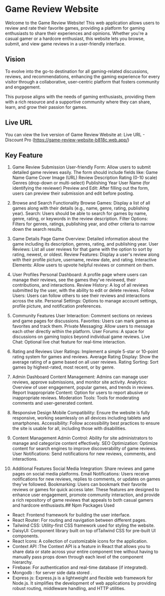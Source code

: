 
# Game Review Website

Welcome to the Game Review Website! This web application allows users to review and rate their favorite games, providing a platform for gaming enthusiasts to share their experiences and opinions. Whether you're a casual gamer or a hardcore enthusiast, this website lets you browse, submit, and view game reviews in a user-friendly interface.


## Vision
To evolve into the go-to destination for all gaming-related discussions, reviews, and recommendations, enhancing the gaming experience for every visitor through a collaborative, user-centric platform that fosters community and engagement.

This purpose aligns with the needs of gaming enthusiasts, providing them with a rich resource and a supportive community where they can share, learn, and grow their passion for games.

## Live URL
You can view the live version of Game Review Website at:
Live URL - Discount Pro (https://game-review-website-b818c.web.app/)
## Key Feature
1. Game Review Submission
User-friendly Form: Allow users to submit detailed game reviews easily. The form should include fields like:
Game Name
Game Cover Image (URL)
Review Description
Rating (0-10 scale)
Genres (drop-down or multi-select)
Publishing Year
User Name (for identifying the reviewer)
Preview and Edit: After filling out the form, users can preview their submission and edit before posting.

2. Browse and Search Functionality
Browse Games: Display a list of all games along with their details (e.g., name, genre, rating, publishing year).
Search: Users should be able to search for games by name, genre, rating, or keywords in the review description.
Filter Options: Filters for genres, ratings, publishing year, and other criteria to narrow down the search results.

3. Game Details Page
Game Overview: Detailed information about the game including its description, genres, rating, and publishing year.
User Reviews: List all user reviews for that game with the option to sort by rating, newest, or oldest.
Review Features: Display a user's review along with their profile picture, username, review date, and rating.
Interactive Elements: Allow users to upvote helpful reviews or comment on them.

4. User Profiles
Personal Dashboard: A profile page where users can manage their reviews, see the games they've reviewed, their contributions, and interactions.
Review History: A log of all reviews submitted by the user, with the ability to edit or delete reviews.
Follow Users: Users can follow others to see their reviews and interactions across the site.
Personal Settings: Options to manage account settings, profile picture, and notification preferences.

5. Community Features
User Interaction: Comment sections on reviews and game pages for discussions.
Favorites: Users can mark games as favorites and track them.
Private Messaging: Allow users to message each other directly within the platform.
User Forums: A space for discussions on gaming topics beyond individual game reviews.
Live Chat: Optional live chat feature for real-time interaction.

6. Rating and Reviews
User Ratings: Implement a simple 5-star or 10-point rating system for games and reviews.
Average Rating Display: Show the average rating of a game based on all user reviews.
Rating Sorting: Sort games by highest-rated, most recent, or by genre.

7. Admin Dashboard
Content Management: Admins can manage user reviews, approve submissions, and monitor site activity.
Analytics: Overview of user engagement, popular games, and trends in reviews.
Report Inappropriate Content: Option for users to report abusive or inappropriate reviews.
Moderation Tools: Tools for moderating comments and user-generated content.

8. Responsive Design
Mobile Compatibility: Ensure the website is fully responsive, working seamlessly on all devices including tablets and smartphones.
Accessibility: Follow accessibility best practices to ensure the site is usable for all, including those with disabilities.

9. Content Management
Admin Control: Ability for site administrators to manage and categorize content effectively.
SEO Optimization: Optimize content for search engines to improve discoverability of game reviews.
User Notifications: Send notifications for new reviews, comments, and interactions.

10. Additional Features
Social Media Integration: Share reviews and game pages on social media platforms.
Email Notifications: Users receive notifications for new reviews, replies to comments, or updates on games they’ve followed.
Bookmarking: Users can bookmark their favorite reviews or games for quick access later.
These features are designed to enhance user engagement, promote community interaction, and provide a rich repository of game reviews that appeals to both casual gamers and hardcore enthusiasts.## Npm Packages Used

- React: Frontend framework for building the user interface.
- React Router: For routing and navigation between different pages.
- Tailwind CSS: Utility-first CSS framework used for styling the website.
- DaisyUI: Component library built on top ofTailwind CSS for pre-built UI components.
- React Icons: A collection of customizable icons for the application.
- Context API :The Context API is a feature in React that allows you to share data or state across your entire component tree without having to manually pass props down through each level of the component hierarchy. 
- Firebase: For authentication and real-time database (if integrated).
- Mongodb : for server side data stored .
- Express js: Express.js is a lightweight and flexible web framework for Node.js. It simplifies the development of web applications by providing robust routing, middleware handling, and HTTP utilities.

